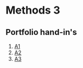 # Methods 3

## Portfolio hand-in's
1. [A1](https://github.com/MajestiCupcake/Methods__3/blob/main/A1/A1_SKK_handin_draft.pdf)
2. [A2]()
3. [A3]()
